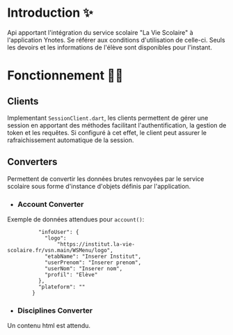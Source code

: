 # Introduction ✨
Api apportant l'intégration du service scolaire "La Vie Scolaire" à l'application Ynotes. Se référer aux conditions d'utilisation de celle-ci.
Seuls les devoirs et les informations de l'élève sont disponibles pour l'instant.

# Fonctionnement 🧙🏻
## Clients
Implementant `SessionClient.dart`, les clients permettent de gérer une session en apportant des méthodes facilitant l'authentification, la gestion de token et les requêtes. Si configuré à cet effet, le client peut assurer le rafraichissement automatique de la session.

## Converters
Permettent de convertir les données brutes renvoyées par le service scolaire sous forme d'instance d'objets définis par l'application.
- ### Account Converter
Exemple de données attendues pour `account()`:
```json{
          "infoUser": {
            "logo":
                "https://institut.la-vie-scolaire.fr/vsn.main/WSMenu/logo",
            "etabName": "Inserer Institut",
            "userPrenom": "Inserer prenom",
            "userNom": "Inserer nom",
            "profil": "Elève"
          },
          "plateform": ""
        }
```
- ### Disciplines Converter
Un contenu html est attendu.